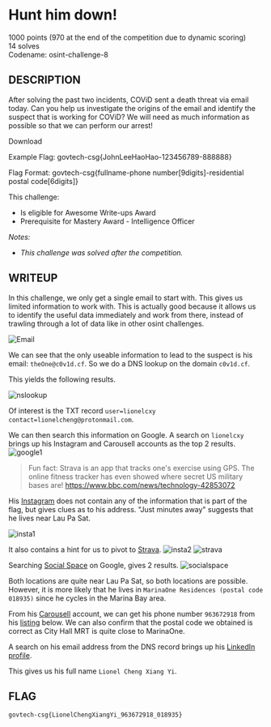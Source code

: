 # Hunt him down!
1000 points (970 at the end of the competition due to dynamic scoring)<br>
14 solves<br>
Codename: osint-challenge-8
## DESCRIPTION
After solving the past two incidents, COViD sent a death threat via email today. Can you help us investigate the origins of the email and identify the suspect that is working for COViD? We will need as much information as possible so that we can perform our arrest!

Download

Example Flag: govtech-csg{JohnLeeHaoHao-123456789-888888}

Flag Format: govtech-csg{fullname-phone number[9digits]-residential postal code[6digits]}

This challenge:
- Is eligible for Awesome Write-ups Award
- Prerequisite for Mastery Award - Intelligence Officer

_Notes:_
- _This challenge was solved after the competition._

## WRITEUP
In this challenge, we only get a single email to start with. This gives us limited information to work with. This is actually good because it allows us to identify the useful data immediately and work from there, instead of trawling through a lot of data like in other osint challenges.

![Email](Images/email.png)

We can see that the only useable information to lead to the suspect is his email: `theOne@c0v1d.cf`. So we do a DNS lookup on the domain `c0v1d.cf`.

This yields the following results.

![nslookup](Images/nslookup.png)

Of interest is the TXT record `user=lionelcxy contact=lionelcheng@protonmail.com`.

We can then search this information on Google. A search on `lionelcxy` brings up his Instagram and Carousell accounts as the top 2 results.
![google1](Images/google1.png)
> Fun fact: Strava is an app that tracks one's exercise using GPS. The online fitness tracker has even showed where secret US military bases are! https://www.bbc.com/news/technology-42853072

His [Instagram](https://www.instagram.com/lionelcxy/
) does not contain any of the information that is part of the flag, but gives clues as to his address. "Just minutes away" suggests that he lives near Lau Pa Sat.

![insta1](Images/IMG_5748.jpg)


It also contains a hint for us to pivot to [Strava](https://www.strava.com/athletes/70911754).
![insta2](Images/IMG_5747.jpg)
![strava](Images/IMG_5749.jpg)


Searching [Social Space](https://www.thesocialspace.co/) on Google, gives 2 results.
![socialspace](Images/socialspace.png)

Both locations are quite near Lau Pa Sat, so both locations are possible. However, it is more likely that he lives in `MarinaOne Residences (postal code 018935)` since he cycles in the Marina Bay area.


From his [Carousell](https://www.carousell.sg/lionelcxy/) account, we can get his phone number `963672918` from his [listing](https://sg.carousell.com/p/1045623891) below. We can also confirm that the postal code we obtained is correct as City Hall MRT is quite close to MarinaOne.

A search on his email address from the DNS record brings up his [LinkedIn profile](https://www.linkedin.com/in/cheng-xiang-yi-0a4b891b9/).

This gives us his full name `Lionel Cheng Xiang Yi`.

## FLAG
`govtech-csg{LionelChengXiangYi_963672918_018935}`
